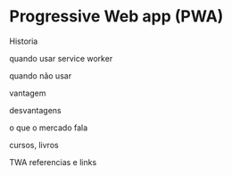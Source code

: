 
# Progressive Web app (PWA)

Historia

quando usar
service worker

quando não usar 

vantagem 

desvantagens 

o que o mercado fala

cursos, livros

TWA
referencias e links
